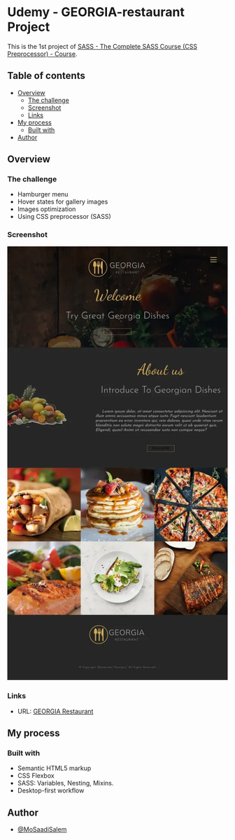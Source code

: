# Udemy - GEORGIA-restaurant Project

This is the 1st project of [SASS - The Complete SASS Course (CSS Preprocessor) - Course](https://www.udemy.com/share/101D1k3@iQu9MvNPZ4yRhU_t7WhieGeBBnH9RFjtBVb-R9CKeIPMdwHck7OVZbMA7knxGAVj/).

## Table of contents

- [Overview](#overview)
  - [The challenge](#the-challenge)
  - [Screenshot](#screenshot)
  - [Links](#links)
- [My process](#my-process)
  - [Built with](#built-with)
- [Author](#author)

## Overview

### The challenge

- Hamburger menu
- Hover states for gallery images
- Images optimization
- Using CSS preprocessor (SASS)

### Screenshot

![Georgia Restaurant Screenshot](img/screenshot/screenshot-Georgia_restaurant.webp)

### Links

- URL: [GEORGIA Restaurant](https://mosaadisalem.github.io/GEORGIA-restaurant/)

## My process

### Built with

- Semantic HTML5 markup
- CSS Flexbox
- SASS: Variables, Nesting, Mixins.
- Desktop-first workflow

## Author

- [@MoSaadiSalem](https://mosaadisalem.github.io)
